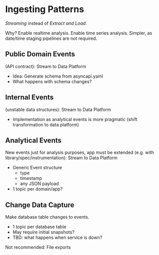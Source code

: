 # Ingesting Patterns

_Streaming_ instead of _Extract and Load_.

Why?
Enable realtime analysis.
Enable time series analysis.
Simpler, as date/time staging pipelines are not required.


## Public Domain Events
(API contract): Stream to Data Platform

- Idea: Generate schema from asyncapi.yaml
- What happens with schema changes?

## Internal Events
(unstable data structures): Stream to Data Platform

- Implementation as analytical events is more pragmatic (shift transformation to data platform)

## Analytical Events
New events just for analysis purposes, app must be extended (e.g. with library/spec/instrumentation): Stream to Data Platform

- Generic Event structure
  - type
  - timestamp
  - any JSON payload
- 1 topic per domain/app?

## Change Data Capture
Make database table changes to events.

- 1 topic per database table
- May require initial snapshots?
- TBD: what happens when service is down?


Not recommended: File exports
